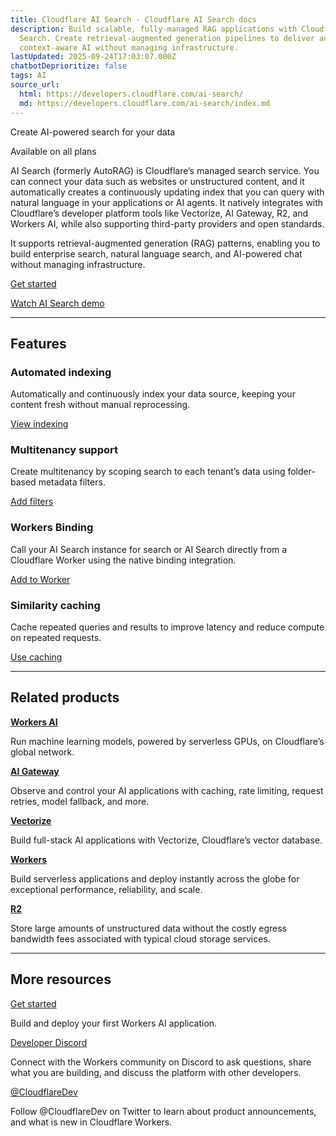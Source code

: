 ```yaml
---
title: Cloudflare AI Search · Cloudflare AI Search docs
description: Build scalable, fully-managed RAG applications with Cloudflare AI
  Search. Create retrieval-augmented generation pipelines to deliver accurate,
  context-aware AI without managing infrastructure.
lastUpdated: 2025-09-24T17:03:07.000Z
chatbotDeprioritize: false
tags: AI
source_url:
  html: https://developers.cloudflare.com/ai-search/
  md: https://developers.cloudflare.com/ai-search/index.md
---
```


Create AI-powered search for your data

Available on all plans

AI Search (formerly AutoRAG) is Cloudflare’s managed search service. You can connect your data such as websites or unstructured content, and it automatically creates a continuously updating index that you can query with natural language in your applications or AI agents. It natively integrates with Cloudflare’s developer platform tools like Vectorize, AI Gateway, R2, and Workers AI, while also supporting third-party providers and open standards.

It supports retrieval-augmented generation (RAG) patterns, enabling you to build enterprise search, natural language search, and AI-powered chat without managing infrastructure.

[Get started](https://developers.cloudflare.com/ai-search/get-started)

[Watch AI Search demo](https://www.youtube.com/watch?v=JUFdbkiDN2U)

***

## Features

### Automated indexing

Automatically and continuously index your data source, keeping your content fresh without manual reprocessing.

[View indexing](https://developers.cloudflare.com/ai-search/configuration/indexing/)

### Multitenancy support

Create multitenancy by scoping search to each tenant’s data using folder-based metadata filters.

[Add filters](https://developers.cloudflare.com/ai-search/how-to/multitenancy/)

### Workers Binding

Call your AI Search instance for search or AI Search directly from a Cloudflare Worker using the native binding integration.

[Add to Worker](https://developers.cloudflare.com/ai-search/usage/workers-binding/)

### Similarity caching

Cache repeated queries and results to improve latency and reduce compute on repeated requests.

[Use caching](https://developers.cloudflare.com/ai-search/configuration/cache/)

***

## Related products

**[Workers AI](https://developers.cloudflare.com/workers-ai/)**

Run machine learning models, powered by serverless GPUs, on Cloudflare’s global network.

**[AI Gateway](https://developers.cloudflare.com/ai-gateway/)**

Observe and control your AI applications with caching, rate limiting, request retries, model fallback, and more.

**[Vectorize](https://developers.cloudflare.com/vectorize/)**

Build full-stack AI applications with Vectorize, Cloudflare’s vector database.

**[Workers](https://developers.cloudflare.com/workers/)**

Build serverless applications and deploy instantly across the globe for exceptional performance, reliability, and scale.

**[R2](https://developers.cloudflare.com/r2/)**

Store large amounts of unstructured data without the costly egress bandwidth fees associated with typical cloud storage services.

***

## More resources

[Get started](https://developers.cloudflare.com/workers-ai/get-started/workers-wrangler/)

Build and deploy your first Workers AI application.

[Developer Discord](https://discord.cloudflare.com)

Connect with the Workers community on Discord to ask questions, share what you are building, and discuss the platform with other developers.

[@CloudflareDev](https://x.com/cloudflaredev)

Follow @CloudflareDev on Twitter to learn about product announcements, and what is new in Cloudflare Workers.
